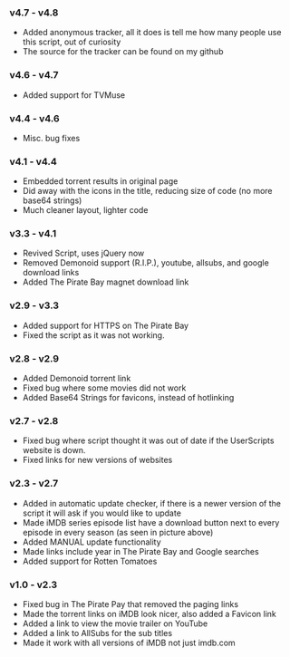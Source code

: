 ### v4.7 - v4.8
 * Added anonymous tracker, all it does is tell me how many people use this script, out of curiosity
 * The source for the tracker can be found on my github

### v4.6 - v4.7
 * Added support for TVMuse

### v4.4 - v4.6
 * Misc. bug fixes

### v4.1 - v4.4
 * Embedded torrent results in original page
 * Did away with the icons in the title, reducing size of code (no more base64 strings)
 * Much cleaner layout, lighter code

### v3.3 - v4.1
 * Revived Script, uses jQuery now
 * Removed Demonoid support (R.I.P.), youtube, allsubs, and google download links
 * Added The Pirate Bay magnet download link

### v2.9 - v3.3
 * Added support for HTTPS on The Pirate Bay
 * Fixed the script as it was not working.

### v2.8 - v2.9
 * Added Demonoid torrent link
 * Fixed bug where some movies did not work
 * Added Base64 Strings for favicons, instead of hotlinking

### v2.7 - v2.8
 * Fixed bug where script thought it was out of date if the UserScripts website is down.
 * Fixed links for new versions of websites

### v2.3 - v2.7
 * Added in automatic update checker, if there is a newer version of the script it will ask if you would like to update
 * Made iMDB series episode list have a download button next to every episode in every season (as seen in picture above)
 * Added MANUAL update functionality
 * Made links include year in The Pirate Bay and Google searches
 * Added support for Rotten Tomatoes

### v1.0 - v2.3
 * Fixed bug in The Pirate Pay that removed the paging links
 * Made the torrent links on iMDB look nicer, also added a Favicon link
 * Added a link to view the movie trailer on YouTube
 * Added a link to AllSubs for the sub titles
 * Made it work with all versions of iMDB not just imdb.com